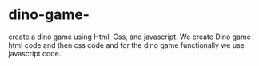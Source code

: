 # dino-game-
create a dino game using Html, Css, and javascript. We create Dino game html code and then css code and for the dino game functionally we use javascript code.
